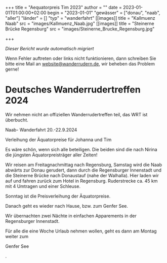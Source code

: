 +++
title = "Aequatorpreis Tim 2023"
author = ""
date = 2023-01-01T01:00:00+02:00
begin = "2023-01-01"
"gewässer" = ["donau", "naab", "aller"]
"länder" = []
"typ" = "wanderfahrt"
[[images]]
title = "Kallmuenz Naab"
src = "images/Kallmuenz_Naab.jpg"
[[images]]
title = "Steinerne Brücke Regensburg"
src = "images/Steinerne_Brucke_Regensburg.jpg"

+++


*Dieser Bericht wurde automatisch migriert*

Wenn Fehler auftreten oder links nicht funktionieren, dann schreiben Sie bitte eine Mail an website@wanderrudern.de, wir beheben das Problem gerne!



# Deutsches Wanderrudertreffen 2024


Wir nehmen nicht an offiziellen Wanderrudertreffen teil, das WRT ist überbucht.

Naab- Wanderfahrt 20.-22.9.2024

Verleihung der Äquatorpreise für Johanna und Tim

Es wäre schön, wenn sich alle beteiligen. Die beiden sind die nach Nirina die jüngsten Äquatorpreisträger aller Zeiten!

Wir reisen am Freitagnachmittag nach Regensburg, Samstag wird die Naab abwärts zur Donau gerudert, dann durch die Regensburger Innenstadt und die Steinerne Brücke nach Donaustauf (nahe der Walhalla). Hier laden wir auf und fahren zurück zum Hotel in Regensburg. Ruderstrecke ca. 45 km mit 4 Umtragen und einer Schleuse.

Sonntag ist die Preisverleihung der Äquatorpreise.

Danach geht es wieder nach Hause, bzw. zum Genfer See.

Wir übernachten zwei Nächte in einfachen Apparements in der Regensburger Innenstadt.

Für alle die eine Woche Urlaub nehmen wollen, geht es dann am Montag weiter zum

Genfer See

.